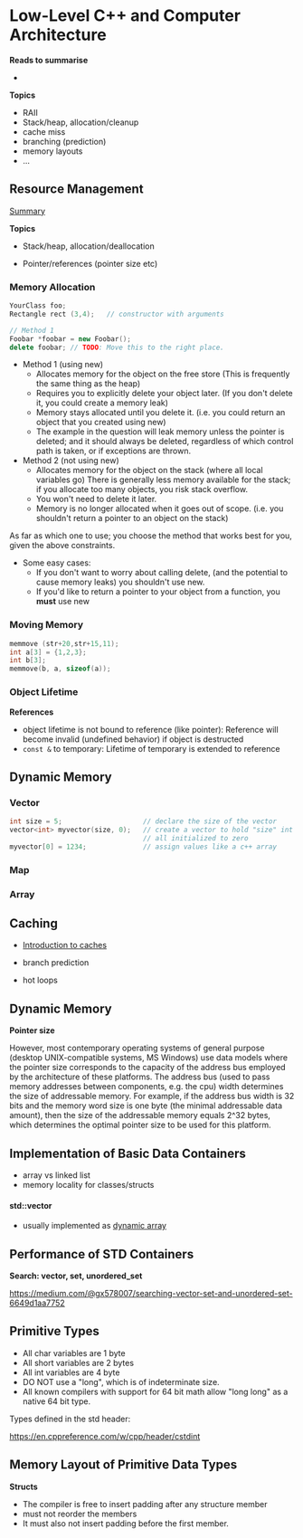 # Low-Level C++ and Computer Architecture



**Reads to summarise**

- 

**Topics**

- RAII
- Stack/heap, allocation/cleanup
- cache miss
- branching (prediction)
- memory layouts
- ...





## Resource Management

[Summary](https://docs.microsoft.com/en-us/cpp/cpp/object-lifetime-and-resource-management-modern-cpp?view=vs-2017)

**Topics**

- Stack/heap, allocation/deallocation

- Pointer/references (pointer size etc)




### Memory Allocation

```cpp
YourClass foo;
Rectangle rect (3,4);	// constructor with arguments

// Method 1
Foobar *foobar = new Foobar();
delete foobar; // TODO: Move this to the right place.

```

- Method 1 (using new)
  - Allocates memory for the object on the free store (This is frequently the same thing as the heap)
  - Requires you to explicitly delete your object later. (If you don't delete it, you could create a memory leak)
  - Memory stays allocated until you delete it. (i.e. you could return an object that you created using new)
  - The example in the question will leak memory unless the pointer is deleted; and it should always be deleted, regardless of which control path is taken, or if exceptions are thrown.
- Method 2 (not using new)
  - Allocates memory for the object on the stack (where all local variables go) There is generally less memory available for the stack; if you allocate too many objects, you risk stack overflow.
  - You won't need to delete it later.
  - Memory is no longer allocated when it goes out of scope. (i.e. you shouldn't return a pointer to an object on the stack)

As far as which one to use; you choose the method that works best for you, given the above constraints.

- Some easy cases:
  - If you don't want to worry about calling delete, (and the potential to cause memory leaks) you shouldn't use new.
  - If you'd like to return a pointer to your object from a function, you **must** use new



### Moving Memory

```cpp
memmove (str+20,str+15,11);
int a[3] = {1,2,3};
int b[3];
memmove(b, a, sizeof(a));
```



### Object Lifetime



**References**

- object lifetime is not bound to reference (like pointer): Reference will become invalid (undefined behavior) if object is destructed
- `const &` to temporary: Lifetime of temporary is extended to reference 



## Dynamic Memory

### Vector

```cpp
int size = 5;                    // declare the size of the vector
vector<int> myvector(size, 0);   // create a vector to hold "size" int's
                                 // all initialized to zero
myvector[0] = 1234;              // assign values like a c++ array
```

### Map

### Array

## Caching

- [Introduction to caches](https://docs.roguewave.com/threadspotter/2011.2/manual_html_linux/manual_html/ch_intro_caches.html)

- branch prediction
- hot loops



## Dynamic Memory

**Pointer size**

However, most contemporary operating systems of general purpose (desktop UNIX-compatible systems, MS Windows) use data models where the pointer size corresponds to the capacity of the address bus employed by the architecture of these platforms. The address bus (used to pass memory addresses between components, e.g. the cpu) width determines the size of addressable memory. For example, if the address bus width is 32 bits and the memory word size is one byte (the minimal addressable data amount), then the size of the addressable memory equals 2^32 bytes, which determines the optimal pointer size to be used for this platform.





## Implementation of Basic Data Containers

- array vs linked list
- memory locality for classes/structs

#### std::vector

- usually implemented as [dynamic array](https://en.wikipedia.org/wiki/Dynamic_array)



## Performance of STD Containers



**Search: vector, set, unordered_set**

https://medium.com/@gx578007/searching-vector-set-and-unordered-set-6649d1aa7752



## Primitive Types



- All char variables are 1 byte
- All short variables are 2 bytes
- All int variables are 4 byte
- DO NOT use a "long", which is of indeterminate size.
- All known compilers with support for 64 bit math allow "long long" as a native 64 bit type.



Types defined in the std header:

https://en.cppreference.com/w/cpp/header/cstdint









## Memory Layout of Primitive Data Types





**Structs**

- The compiler is free to insert padding after any structure member 
- must not reorder the members
- It must also not insert padding before the first member.

